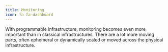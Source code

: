 ```yaml
---
title: Monitoring
icon: fa fa-dashboard
---
```

With programmable infrastructure, monitoring becomes even more important than in classical infrastructures.
There are a lot more moving parts, often ephemeral or dynamically scaled or moved across the physical infrastructure.
